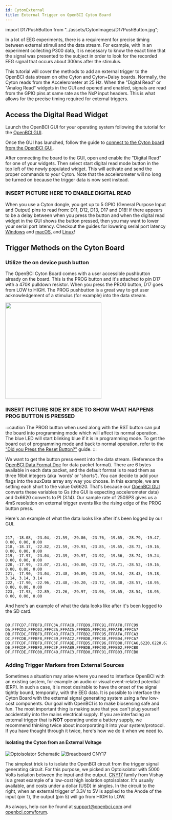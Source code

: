 ```yaml
---
id: CytonExternal
title: External Trigger on OpenBCI Cyton Board
---
```


import D17PushButton from "../assets/CytonImages/D17PushButton.jpg";

In a lot of EEG experiments, there is a requirement for precise timing between external stimuli and the data stream. For example, with in an experiment collecting P300 data, it is necessary to know the exact time that the signal was presented to the subject in order to look for the recorded EEG signal that occurs about 300ms after the stimulus.

This tutorial will cover the methods to add an external trigger to the OpenBCI data stream on othe Cyton and Cyton+Daisy boards. Normally, the Cyton reads from the Accelerometer at 25 Hz. When the "Digital Read" or "Analog Read" widgets in the GUI and opened and enabled, signals are read from the GPIO pins at same rate as the NxP input headers. This is what allows for the precise timing required for external triggers.

## Access the Digital Read Widget

Launch the OpenBCI GUI for your operating system following the tutorial for the [OpenBCI GUI](../Software/OpenBCISoftware/01-OpenBCI_GUI.md#running-the-openbci_gui).

Once the GUI has launched, follow the guide to [connect to the Cyton board from the OpenBCI GUI](../GettingStarted/Boards/01-Cyton_Getting_Started_Guide.md#iv-connect-to-your-cyton-board-from-the-gui).

After connecting the board to the GUI, open and enable the "Digital Read" for one of your widgets. Then select start digital read mode button in the top left of the newly populated widget. This will activate and send the proper commands to your Cyton. Note that the accelerometer will no long be turned on because the trigger data is now sent instead.

### INSERT PICTURE HERE TO ENABLE DIGITAL READ

When you use a Cyton dongle, you get up to 5 GPIO (General Purpose Input and Output) pins to read from: D11, D12, D13, D17 and D18! If there appears to be a delay between when you press the button and when the digital read widget in the GUI shows the button pressed, then you may want to lower your serial port latency. Checkout the guides for lowering serial port latency [Windows](../Troubleshooting/04-FTDI_Fix_Windows.md) and [macOS](../Troubleshooting/05-FTDI_Driver_Fix_Mac.md), and [Linux](../Troubleshooting/03-FTDI_Fix_Linux.md)!

## Trigger Methods on the Cyton Board

### Utilize the on device push button

The OpenBCI Cyton Board comes with a user accessible pushbutton already on the board. This is the PROG button and it's attached to pin D17 with a 470K pulldown resistor. When you press the PROG button, D17 goes from LOW to HIGH. The PROG pushbutton is a great way to get user acknowledgement of a stimulus (for example) into the data stream.

<div style={{textAlign: 'center'}}>
    <img src={D17PushButton} width="300"/>
</div>

### INSERT PICTURE SIDE BY SIDE TO SHOW WHAT HAPPENS PROG BUTTON IS PRESSED

:::caution
The PROG button when used along with the RST button can put the board into programming mode which will affect its normal operation. The blue LED will start blinking blue if it is in programming mode. To get the board out of programming mode and back to normal operation, refer to the ["Did you Press the Reset Button?"](../Troubleshooting/Reset_Button_Press.md) guide.
:::

We want to get the button press event into the data stream. (Reference the [OpenBCI Data Format Doc](03-Cyton_Data_Format.md) for data packet format). There are 6 bytes available in each data packet, and the default format is to read them as three 16bit integers (aka 'words' or 'shorts'). You can decide to add your flags into the auxData array any way you choose. In this example, we are setting each short to the value 0x6620. That's because our [OpenBCI GUI](https://github.com/OpenBCI/OpenBCI_Processing) converts these variables to Gs (the GUI is expecting accelerometer data) and 0x6620 converts to PI (3.14). Our sample rate of 250SPS gives us a 4mS resolution on external trigger events like the rising edge of the PROG button press.

Here's an example of what the data looks like after it's been logged by our GUI.

```

217, -18.08, -23.04, -21.59, -29.86, -23.76, -19.65, -28.79, -19.47, 0.00, 0.00, 0.00
218, -18.17, -22.82, -21.59, -29.93, -23.85, -19.65, -28.72, -19.16, 0.00, 0.00, 0.00
219, -17.97, -23.04, -21.39, -29.97, -23.92, -19.56, -28.74, -19.24, 0.00, 0.00, 0.00
220, -17.99, -23.07, -21.61, -30.00, -23.72, -19.71, -28.52, -19.16, 0.00, 0.00, 0.00
221, -17.90, -23.04, -21.48, -30.09, -23.85, -19.54, -28.43, -19.18, 3.14, 3.14, 3.14
222, -17.90, -22.96, -21.48, -30.20, -23.72, -19.38, -28.57, -18.95, 0.00, 0.00, 0.00
223, -17.93, -22.89, -21.26, -29.97, -23.96, -19.65, -28.54, -18.95, 0.00, 0.00, 0.00

```

And here's an example of what the data looks like after it's been logged to the SD card.

```

D9,FFFCD7,FFFBF9,FFFC3A,FFFAC8,FFFBD9,FFFC91,FFFAF8,FFFC99
DA,FFFCD3,FFFC03,FFFC3A,FFFAC5,FFFBD5,FFFC91,FFFAFB,FFFCA7
DB,FFFCDC,FFFBF9,FFFC43,FFFAC3,FFFBD2,FFFC95,FFFAFA,FFFCA3
DC,FFFCDB,FFFBF8,FFFC39,FFFAC2,FFFBDB,FFFC8E,FFFB04,FFFCA7
DD,FFFCDF,FFFBF9,FFFC3F,FFFABE,FFFBD5,FFFC96,FFFB08,FFFCA6,6220,6220,6220
DE,FFFCDF,FFFBFD,FFFC3F,FFFAB9,FFFBDB,FFFC9D,FFFB02,FFFCB0
DF,FFFCDE,FFFC00,FFFC49,FFFAC3,FFFBD0,FFFC91,FFFB03,FFFCB0

```

### Adding Trigger Markers from External Sources

Sometimes a situation may arise where you need to interface OpenBCI with an existing system, for example an audio or visual event-related potential (ERP). In such a case, it is most desirable to have the onset of the signal tightly bound, temporally, with the EEG data. It is possible to interface the Cyton Board with the external signal generating system using a few low-cost components.
Our goal with OpenBCI is to make biosensing safe and fun. The most important thing is making sure that you can't plug yourself accidentally into the mains electrical supply. If you are interfacing an external trigger that is **NOT** operating under a battery supply, we recommend thinking twice about incorporating it into your system/protocol. If you have thought through it twice, here's how we do it when we need to.

#### Isolating the Cyton from an External Voltage

![Optoisolator Schematic](../assets/CytonImages/ExternalTriggerCNY17.jpg)
![Breadboard CNY17](../assets/CytonImages/CNY17_Breadboard.jpg)

The simplest trick is to isolate the OpenBCI circuit from the trigger signal generating circuit. For this purpose, we picked an Optoisolator with 5000 Volts isolation between the input and the output. [CNY17](http://www.mouser.ee/ProductDetail/Vishay-Semiconductors/CNY17F-2X006/?qs=sGAEpiMZZMteimceiIVCB7Uit3aMEvQQFLjPtOr%2f870%3d) family from Vishay is a great example of a low-cost high isolation optoisolator. It's usually available, and costs under a dollar (USD) in singles. In the circuit to the right, when an external trigger of 3.3V to 5V is applied to the Anode of the input (pin 1), the output (pin 5) will go from HIGH to LOW.

As always, help can be found at support@openbci.com and [openbci.com/forum](https://www.openbci.com/forum).
